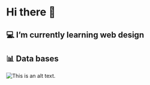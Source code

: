 # Hi there 👋

##   💻 I’m currently learning web design

##   📊 Data bases 

![This is an alt text.](./foto2.jpg)


